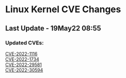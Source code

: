 
# **Linux Kernel CVE Changes**

## Last Update - 19May22 08:55

### **Updated CVEs:**

[CVE-2022-1116](cves/CVE-2022-1116)  
[CVE-2022-1734](cves/CVE-2022-1734)  
[CVE-2022-29581](cves/CVE-2022-29581)  
[CVE-2022-30594](cves/CVE-2022-30594)  
